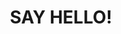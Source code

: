 ---
title : "SAY HELLO!"
bg_image: "images/backgrounds/contact-us-bg.jpg"
form_action: "#xjvnbnzv" # works with https://formspree
name: "Name"
email: "Email"
message: "Message"
submit: "Submit"

# custom style
custom_class: "" 
custom_attributes: "" 
custom_css: ""
---